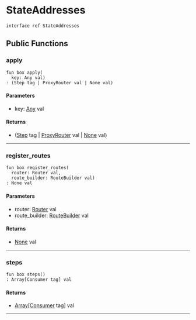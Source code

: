 # StateAddresses

```pony
interface ref StateAddresses
```

## Public Functions

### apply

```pony
fun box apply(
  key: Any val)
: (Step tag | ProxyRouter val | None val)
```
#### Parameters

*   key: [Any](builtin-Any) val

#### Returns

* ([Step](wallaroo-core-topology-Step) tag | [ProxyRouter](wallaroo-core-topology-ProxyRouter) val | [None](builtin-None) val)

---

### register_routes

```pony
fun box register_routes(
  router: Router val,
  route_builder: RouteBuilder val)
: None val
```
#### Parameters

*   router: [Router](wallaroo-core-topology-Router) val
*   route_builder: [RouteBuilder](wallaroo-core-routing-RouteBuilder) val

#### Returns

* [None](builtin-None) val

---

### steps

```pony
fun box steps()
: Array[Consumer tag] val
```

#### Returns

* [Array](builtin-Array)\[[Consumer](wallaroo-core-common-Consumer) tag\] val

---

